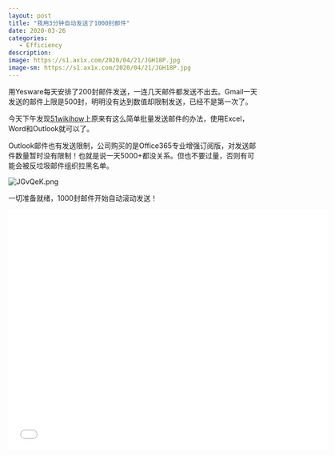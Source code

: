 ```yaml
---
layout: post
title: "我用3分钟自动发送了1000封邮件"
date: 2020-03-26
categories:
   - Efficiency
description:
image: https://s1.ax1x.com/2020/04/21/JGH18P.jpg
image-sm: https://s1.ax1x.com/2020/04/21/JGH18P.jpg
---
```


用Yesware每天安排了200封邮件发送，一连几天邮件都发送不出去。Gmail一天发送的邮件上限是500封，明明没有达到数值却限制发送，已经不是第一次了。

今天下午发现[51wikihow](https://www.51wikihow.com/excel/use-outlook-to-combine-words-and-excel-to-send-bulk-mail.html)上原来有这么简单批量发送邮件的办法，使用Excel，Word和Outlook就可以了。

Outlook邮件也有发送限制，公司购买的是Office365专业增强订阅版，对发送邮件数量暂时没有限制！也就是说一天5000+都没关系。但也不要过量，否则有可能会被反垃圾邮件组织拉黑名单。

<img src="https://s1.ax1x.com/2020/04/21/JGvQeK.png" alt="JGvQeK.png" border="0" />

一切准备就绪，1000封邮件开始自动滚动发送！

<iframe width="640" height="480" src="//player.bilibili.com/player.html?aid=412755448&bvid=BV1dV411o7ux&cid=181491758&page=1" scrolling="no" border="0" frameborder="no" framespacing="0" allowfullscreen="true"> </iframe>